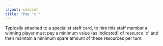 ```yaml
---
layout: concept
title: "Pay 'x'"
---
```


Typically attached to a specialist staff card, to hire this staff member a winning player must pay a minimum value (as indicated) of resource 'x' and then maintain a minimum spare amount of these resources per turn.
